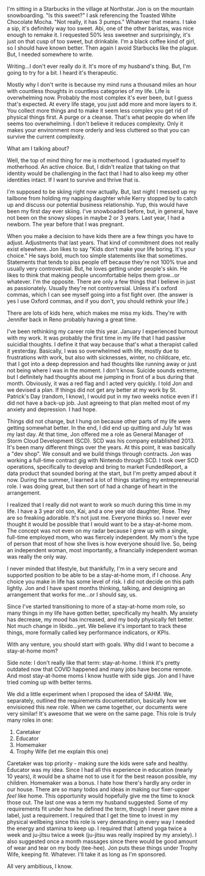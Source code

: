 I'm sitting in a Starbucks in the village at Northstar. Jon is on the mountain snowboarding. "Is this sweet?" I ask referencing the Toasted White Chocolate Mocha. "Not really, it has 3 pumps." Whatever that means. I take a sip, it's definitely way too sweet. Abi, one of the other baristas, was nice enough to remake it. I requested 50% less sweetner and surprisingly, it's just on that cusp of too sweet, but drinkable. I'm a black coffee kind of girl, so I should have known better. Then again I avoid Starbucks like the plague. But, I needed somewhere to write. 

Writing...I don't ever really do it. It's more of my husband's thing. But, I'm going to try for a bit. I heard it's therapeutic. 

Mostly why I don't write is because my mind runs a thousand miles an hour with countless thoughts in countless categories of my life. Life is overwhelming now. Probably the most complex it's ever been, but I guess that's expected. At every life stage, you just add more and more layers to it. You collect more things and to make it seem less complex you get rid of physical things first. A purge or a cleanse. That's what people do when life seems too overwhelming. I don't believe it reduces complexity. Only it makes your environment more orderly and less cluttered so that you can survive the current complexity. 

What am I talking about? 

Well, the top of mind thing for me is motherhood. I graduated myself to motherhood. An active choice. But, I didn't realize that taking on that identity would be challenging in the fact that I had to also keep my other identities intact. If I want to survive and thrive that is.

I'm supposed to be skiing right now actually. But, last night I messed up my tailbone from holding my napping daughter while Kerry stopped by to catch up and discuss our potential business relationship. Yup, this would have been my first day ever skiing. I've snowboaded before, but, in general, have not been on the snowy slopes in maybe 2 or 3 years. Last year, I had a newborn. The year before that I was pregnant. 

When you make a decision to have kids there are a few things you have to adjust. Adjustments that last years. That kind of commitment does not really exist elsewhere. Jon likes to say "Kids don't make your life boring. It's your choice." He says bold, much too simple statements like that sometimes. Statements that tends to piss people off because they're not 100% true and usually very controversial. But, he loves getting under people's skin. He likes to think that making people uncomfortable helps them grow...or whatever. I'm the opposite. There are only a few things that I believe in just as passionately. Usually they're not controversial. Unless it's oxford commas, which I can see myself going into a fist fight over. (the answer is yes I use Oxford commas, and if you don't, you should rethink your life.)

There are lots of kids here, which makes me miss my kids. They're with Jennifer back in Reno probably having a great time. 

I've been rethinking my career role this year. January I experienced burnout with my work. It was probably the first time in my life that I had passive suicidial thoughts. I define it that way because that's what a therapist called it yesterday. Basically, I was so overwhelmed with life, mostly due to frustrations with work, but also with sicknesses, winter, no childcare, etc. that I got into a deep depression and had thoughts like running away or just not being where I was in the moment. I don't know. Suicide sounds extreme, but I definitely had thoughts about me jumping in front of a bus during that month. Obviously, it was a red flag and I acted very quickly. I told Jon and we devised a plan. If things did not get any better at my work by St. Patrick's Day (random, I know), I would put in my two weeks notice even if I did not have a back-up job. Just agreeing to that plan melted most of my anxiety and depression. I had hope.

Things did not change, but I hung on because other parts of my life were getting somewhat better. In the end, I did end up quitting and July 1st was my last day. At that time, Jon offered me a role as General Manager of Storm Cloud Development (SCD). SCD was his company established 2013. It's been many different things over the years. At this point, it was basically a "dev shop". We consult and we build things through contracts. Jon was working a full-time contract gig with Nintendo through SCD. I took over SCD operations, specifically to develop and bring to market FundedReport, a data product that sounded boring at the start, but I'm pretty amped about it now. During the summer, I learned a lot of things starting my entrepreneurial role. I was doing great, but then sort of had a change of heart in the arrangement.

I realized that I really did not want to work so much during this time in my life. I have a 3 year old son, Kai, and a one year old daughter, Rose. They are so freaking adorable. It's not just me. Everyone thinks so. I never ever thought it would be possible that I would want to be a stay-at-home mom. The concept was not even on my radar because I grew up with a single, full-time employed mom, who was fiercely independent. My mom's the type of person that most of how she lives is how everyone should live. So, being an independent woman, most importantly, a financially independent woman was really the only way. 

I never minded that lifestyle, but thankfully, I'm in a very secure and supported position to be able to be a stay-at-home mom, if I choose. Any choice you make in life has some level of risk. I did not decide on this path lightly. Jon and I have spent months thinking, talking, and designing an arrangement that works for me...or I should say, us.

Since I've started transitioning to more of a stay-at-home mom role, so many things in my life have gotten better, specifically my health. My anxiety has decrease, my mood has increased, and my body physically felt better. Not much change in libido...yet. We believe it's important to track these things, more formally called key performance indicators, or KPIs. 

With any venture, you should start with goals. Why did I want to become a stay-at-home mom? 

Side note: I don't really like that term: stay-at-home. I think it's pretty outdated now that COVID happened and many jobs have become remote. And most stay-at-home moms I know hustle with side gigs. Jon and I have tried coming up with better terms. 

We did a little experiment when I proposed the idea of SAHM. We, separately, outlined the requirements documentation, basically how we envisioned this new role. When we came together, our documents were very similar! It's awesome that we were on the same page. This role is truly many roles in one:

1. Caretaker
2. Educator
3. Homemaker
4. Trophy Wife (let me explain this one)

Caretaker was top priority - making sure the kids were safe and healthy. Educator was my idea. Since I had all this experience in education (nearly 10 years), it would be a shame not to use it for the best reason possible, my children. Homemaker was a bonus. I hate how there's hardly any order in our house. There are so many todos and ideas in making our fixer-upper *feel* like home. This opportunity would hopefully give me the time to knock those out. The last one was a term my husband suggested. Some of my requirements fit under how he defined the term, though I never gave mine a label, just a requirement. I required that I get the time to invest in my physical wellbeing since this role is very demanding in every way I needed the energy and stamina to keep up. I required that I attend yoga twice a week and ju-jitsu twice a week (ju-jitsu was really inspired by my anxiety). I also suggested once a month massages since there would be good amount of wear and tear on my body (tee-hee). Jon puts these things under Trophy Wife, keeping fit. Whatever. I'll take it as long as I'm sponsored.

All very ambitious, I know.

















